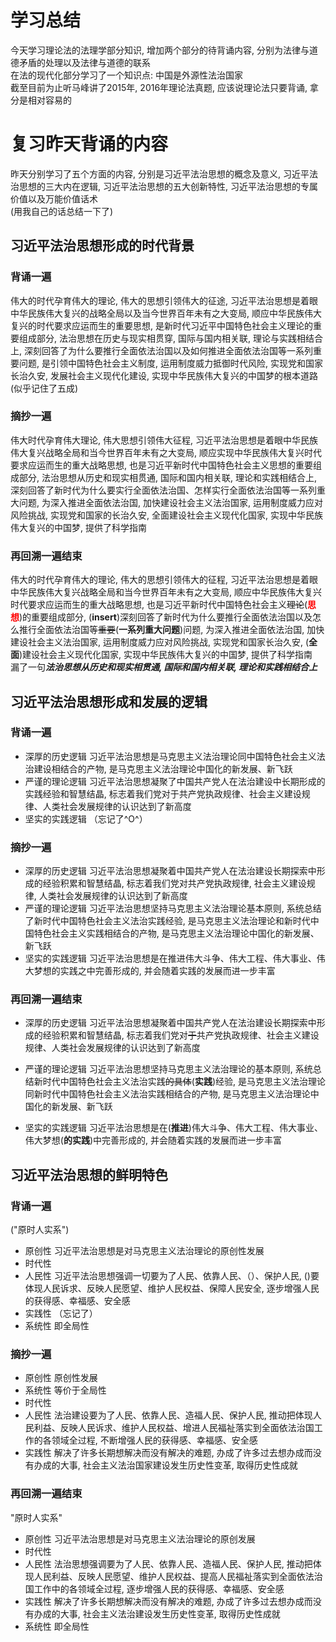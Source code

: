 # 学习总结
今天学习理论法的法理学部分知识, 增加两个部分的待背诵内容, 分别为法律与道德矛盾的处理以及法律与道德的联系     
在法的现代化部分学习了一个知识点: 中国是外源性法治国家     
截至目前为止听马峰讲了2015年, 2016年理论法真题, 应该说理论法只要背诵, 拿分是相对容易的    


# 复习昨天背诵的内容
昨天分别学习了五个方面的内容, 分别是习近平法治思想的概念及意义, 习近平法治思想的三大内在逻辑, 习近平法治思想的五大创新特性, 习近平法治思想的专属价值以及万能价值话术    
(用我自己的话总结一下了)

## 习近平法治思想形成的时代背景
### 背诵一遍
伟大的时代孕育伟大的理论, 伟大的思想引领伟大的征途, 习近平法治思想是着眼中华民族伟大复兴的战略全局以及当今世界百年未有之大变局, 顺应中华民族伟大复兴的时代要求应运而生的重要思想, 是新时代习近平中国特色社会主义理论的重要组成部分, 法治思想在历史与现实相贯穿, 国际与国内相关联, 理论与实践相结合上, 深刻回答了为什么要推行全面依法治国以及如何推进全面依法治国等一系列重要问题, 是引领中国特色社会主义制度, 运用制度威力抵御时代风险, 实现党和国家长治久安, 发展社会主义现代化建设, 实现中华民族伟大复兴的中国梦的根本道路     
(似乎记住了五成)
### 摘抄一遍
伟大时代孕育伟大理论, 伟大思想引领伟大征程, 习近平法治思想是着眼中华民族伟大复兴战略全局和当今世界百年未有之大变局, 顺应实现中华民族伟大复兴时代要求应运而生的重大战略思想, 也是习近平新时代中国特色社会主义思想的重要组成部分, 法治思想从历史和现实相贯通, 国际和国内相关联, 理论和实践相结合上, 深刻回答了新时代为什么要实行全面依法治国、怎样实行全面依法治国等一系列重大问题, 为深入推进全面依法治国, 加快建设社会主义法治国家, 运用制度威力应对风险挑战, 实现党和国家的长治久安, 全面建设社会主义现代化国家, 实现中华民族伟大复兴的中国梦, 提供了科学指南
### 再回溯一遍结束
伟大的时代孕育伟大的理论, 伟大的思想引领伟大的征程, 习近平法治思想是着眼中华民族伟大复兴战略全局和当今世界百年未有之大变局, 顺应中华民族伟大复兴时代要求应运而生的重大战略思想, 也是习近平新时代中国特色社会主义~~理论~~(<font color=#FF0000>**思想**</font>)的重要组成部分, (**insert**)深刻回答了新时代为什么要推行全面依法治国以及怎么推行全面依法治国等~~重要~~(**一系列重大问题**)问题, 为深入推进全面依法治国, 加快建设社会主义法治国家, 运用制度威力应对风险挑战, 实现党和国家长治久安, (**全面**)建设社会主义现代化国家, 实现中华民族伟大复兴的中国梦, 提供了科学指南   
漏了一句***法治思想从历史和现实相贯通, 国际和国内相关联, 理论和实践相结合上***

## 习近平法治思想形成和发展的逻辑
### 背诵一遍
- 深厚的历史逻辑
习近平法治思想是马克思主义法治理论同中国特色社会主义法治建设相结合的产物, 是马克思主义法治理论中国化的新发展、新飞跃
- 严谨的理论逻辑
习近平法治思想凝聚了中国共产党人在法治建设中长期形成的实践经验和智慧结晶, 标志着我们党对于共产党执政规律、社会主义建设规律、人类社会发展规律的认识达到了新高度
- 坚实的实践逻辑
（忘记了^O^）
### 摘抄一遍
- 深厚的历史逻辑
习近平法治思想凝聚着中国共产党人在法治建设长期探索中形成的经验积累和智慧结晶, 标志着我们党对共产党执政规律, 社会主义建设规律, 人类社会发展规律的认识达到了新高度
- 严谨的理论逻辑
习近平法治思想坚持马克思主义法治理论基本原则, 系统总结了新时代中国特色社会主义法治实践经验, 是马克思主义法治理论和新时代中国特色社会主义实践相结合的产物, 是马克思主义法治理论中国化的新发展、新飞跃
- 坚实的实践逻辑
习近平法治思想是在推进伟大斗争、伟大工程、伟大事业、伟大梦想的实践之中完善形成的, 并会随着实践的发展而进一步丰富
### 再回溯一遍结束
- 深厚的历史逻辑
习近平法治思想凝聚着中国共产党人在法治建设长期探索中形成的经验积累和智慧结晶, 标志着我们党对~~于~~共产党执政规律、社会主义建设规律、人类社会发展规律的认识达到了新高度

- 严谨的理论逻辑
习近平法治思想坚持马克思主义法治理论的基本原则, 系统总结新时代中国特色社会主义法治实践~~的具体~~(**实践**)经验, 是马克思主义法治理论同新时代中国特色社会主义法治实践相结合的产物, 是马克思主义法治理论中国化的新发展、新飞跃
- 坚实的实践逻辑
习近平法治思想是在(**推进**)伟大斗争、伟大工程、伟大事业、伟大梦想(**的实践**)中完善形成的, 并会随着实践的发展而进一步丰富

## 习近平法治思想的鲜明特色
### 背诵一遍
("原时人实系")
- 原创性
习近平法治思想是对马克思主义法治理论的原创性发展
- 时代性
- 人民性
习近平法治思想强调一切要为了人民、依靠人民、（）、保护人民, ()要体现人民诉求、反映人民愿望、维护人民权益、保障人民安全, 逐步增强人民的获得感、幸福感、安全感
- 实践性
（忘记了）
- 系统性
即全局性
### 摘抄一遍
- 原创性
原创性发展
- 系统性
等价于全局性
- 时代性
- 人民性
法治建设要为了人民、依靠人民、造福人民、保护人民, 推动把体现人民利益、反映人民诉求、维护人民权益、增进人民福祉落实到全面依法治国工作的各领域全过程, 不断增强人民的获得感、幸福感、安全感
- 实践性
解决了许多长期想解决而没有解决的难题, 办成了许多过去想办成而没有办成的大事, 社会主义法治国家建设发生历史性变革, 取得历史性成就
### 再回溯一遍结束
"原时人实系"
- 原创性
习近平法治思想是对马克思主义法治理论的原创发展
- 时代性
- 人民性
法治思想强调要为了人民、依靠人民、造福人民、保护人民, 推动把体现人民利益、反映人民愿望、维护人民权益、提高人民福祉落实到全面依法治国工作中的各领域全过程, 逐步增强人民的获得感、幸福感、安全感
- 实践性
解决了许多长期想解决而没有解决的难题, 办成了许多过去想办成而没有办成的大事, 社会主义法治建设发生历史性变革, 取得历史性成就
- 系统性
即全局性
